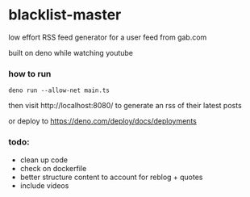 # blacklist-master

low effort RSS feed generator for a user feed from gab.com

built on deno while watching youtube


### how to run

```
deno run --allow-net main.ts
```
then visit http://localhost:8080/<user name> to generate an rss of their latest posts

or deploy to https://deno.com/deploy/docs/deployments

### todo:
- clean up code
- check on dockerfile
- better structure content to account for reblog + quotes
- include videos